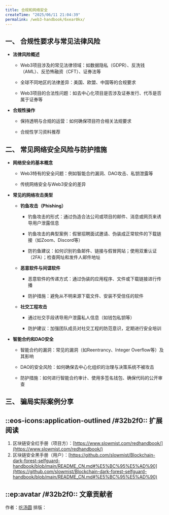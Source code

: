 ```yaml
---
title: 合规和网络安全
createTime: "2025/06/11 21:04:39"
permalink: /web3-handbook/6xear0kx/
---
```


## 一、 **合规性要求与常见法律风险**

- **法律风险概述**
    
    - Web3项目涉及的常见法律领域：如数据隐私（GDPR）、反洗钱（AML）、反恐怖融资（CFT）、证券法等
        
    - 全球不同地区的法律差异：美国、欧盟、中国等的合规要求
        
    - Web3项目的合法性问题：如去中心化项目是否涉及证券发行、代币是否属于证券等
        
- **合规性操作**
        
    - 保持透明与合规的运营：如何确保项目符合相关法规要求

    - 合规性学习资料推荐
        

## 二、 **常见网络安全风险与防护措施**

- **网络安全的基本概念**
    
    - Web3特有的安全问题：例如智能合约漏洞、DAO攻击、私钥泄露等
        
    - 传统网络安全与Web3安全的差异
        
- **常见的网络攻击类型**
    
    - **钓鱼攻击（Phishing）**
        
        - 钓鱼攻击的形式：通过伪造合法公司或项目的邮件、消息或网页来诱导用户泄露信息
            
        - 钓鱼攻击的典型案例：假冒招聘面试邀请、伪装成正常软件的下载链接（如Zoom、Discord等）
            
        - 防钓鱼建议：如何识别钓鱼邮件、链接与假冒网站；使用双重认证（2FA）；检查网址和发件人邮件地址
            
    - **恶意软件与间谍软件**
        
        - 恶意软件的传递方式：通过伪装的应用程序、文件或下载链接进行传播
            
        - 防护措施：避免从不明来源下载文件、安装不受信任的软件
            
    - **社交工程攻击**
        
        - 通过社交手段诱导用户泄露私人信息（如钱包私钥等）
            
        - 防护建议：加强团队成员对社交工程的防范意识，定期进行安全培训
            
- **智能合约和DAO安全**
    
    - 智能合约的漏洞：常见的漏洞（如Reentrancy、Integer Overflow等）及其影响
        
    - DAO的安全风险：如何确保去中心化组织的治理与决策系统不被攻击
        
    - 防护措施：如何进行智能合约审计、使用多签名钱包、确保代码的公开审查
        

## 三、 **骗局实际案例分享**


## ::eos-icons:application-outlined /#32b2f0:: 扩展阅读
1. 区块链安全红手册（项目方）：[https://www.slowmist.com/redhandbook/](https://www.slowmist.com/redhandbook/)  
2. 区块链安全黑手册（用户）：[https://github.com/slowmist/Blockchain-dark-forest-selfguard-handbook/blob/main/README_CN.md#%E5%BC%95%E5%AD%90](https://github.com/slowmist/Blockchain-dark-forest-selfguard-handbook/blob/main/README_CN.md#%E5%BC%95%E5%AD%90) 

## ::ep:avatar /#32b2f0:: 文章贡献者  
作者：[吃汤圆](https://x.com/web3_cty)
排版：
